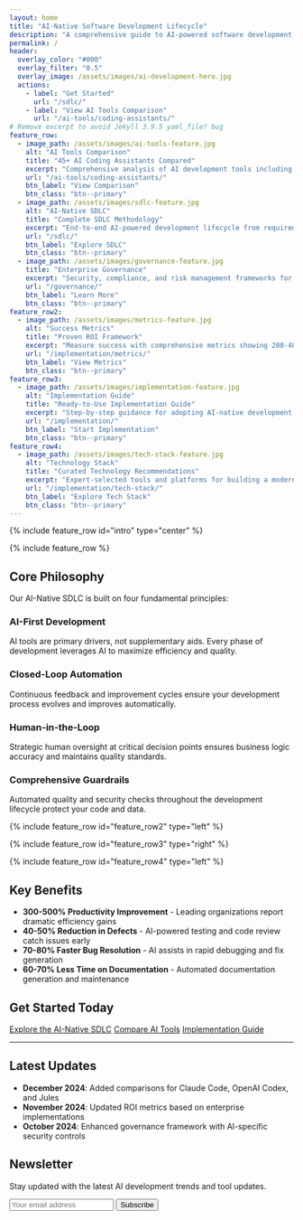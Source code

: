 ```yaml
---
layout: home
title: "AI-Native Software Development Lifecycle"
description: "A comprehensive guide to AI-powered software development, featuring detailed comparisons of AI coding assistants and enterprise implementation strategies"
permalink: /
header:
  overlay_color: "#000"
  overlay_filter: "0.5"
  overlay_image: /assets/images/ai-development-hero.jpg
  actions:
    - label: "Get Started"
      url: "/sdlc/"
    - label: "View AI Tools Comparison"
      url: "/ai-tools/coding-assistants/"
# Remove excerpt to avoid Jekyll 3.9.5 yaml_file? bug
feature_row:
  - image_path: /assets/images/ai-tools-feature.jpg
    alt: "AI Tools Comparison"
    title: "45+ AI Coding Assistants Compared"
    excerpt: "Comprehensive analysis of AI development tools including features, pricing, and capabilities."
    url: "/ai-tools/coding-assistants/"
    btn_label: "View Comparison"
    btn_class: "btn--primary"
  - image_path: /assets/images/sdlc-feature.jpg
    alt: "AI-Native SDLC"
    title: "Complete SDLC Methodology"
    excerpt: "End-to-end AI-powered development lifecycle from requirements to production monitoring."
    url: "/sdlc/"
    btn_label: "Explore SDLC"
    btn_class: "btn--primary"
  - image_path: /assets/images/governance-feature.jpg
    title: "Enterprise Governance"
    excerpt: "Security, compliance, and risk management frameworks for AI-driven development."
    url: "/governance/"
    btn_label: "Learn More"
    btn_class: "btn--primary"
feature_row2:
  - image_path: /assets/images/metrics-feature.jpg
    alt: "Success Metrics"
    title: "Proven ROI Framework"
    excerpt: "Measure success with comprehensive metrics showing 200-400% productivity improvements and detailed ROI calculations for AI adoption."
    url: "/implementation/metrics/"
    btn_label: "View Metrics"
    btn_class: "btn--primary"
feature_row3:
  - image_path: /assets/images/implementation-feature.jpg
    alt: "Implementation Guide"
    title: "Ready-to-Use Implementation Guide"
    excerpt: "Step-by-step guidance for adopting AI-native development practices in your organization, including phased rollout strategies and change management."
    url: "/implementation/"
    btn_label: "Start Implementation"
    btn_class: "btn--primary"
feature_row4:
  - image_path: /assets/images/tech-stack-feature.jpg
    alt: "Technology Stack"
    title: "Curated Technology Recommendations"
    excerpt: "Expert-selected tools and platforms for building a modern AI-native development environment, from cloud infrastructure to testing frameworks."
    url: "/implementation/tech-stack/"
    btn_label: "Explore Tech Stack"
    btn_class: "btn--primary"
---
```


{% include feature_row id="intro" type="center" %}

{% include feature_row %}

## Core Philosophy

Our AI-Native SDLC is built on four fundamental principles:

<div class="feature__wrapper">
  <div class="feature__item">
    <div class="archive__item">
      <div class="archive__item-teaser">
        <i class="fas fa-robot fa-3x"></i>
      </div>
      <div class="archive__item-body">
        <h3 class="archive__item-title">AI-First Development</h3>
        <div class="archive__item-excerpt">
          <p>AI tools are primary drivers, not supplementary aids. Every phase of development leverages AI to maximize efficiency and quality.</p>
        </div>
      </div>
    </div>
  </div>
  <div class="feature__item">
    <div class="archive__item">
      <div class="archive__item-teaser">
        <i class="fas fa-sync-alt fa-3x"></i>
      </div>
      <div class="archive__item-body">
        <h3 class="archive__item-title">Closed-Loop Automation</h3>
        <div class="archive__item-excerpt">
          <p>Continuous feedback and improvement cycles ensure your development process evolves and improves automatically.</p>
        </div>
      </div>
    </div>
  </div>
  <div class="feature__item">
    <div class="archive__item">
      <div class="archive__item-teaser">
        <i class="fas fa-user-check fa-3x"></i>
      </div>
      <div class="archive__item-body">
        <h3 class="archive__item-title">Human-in-the-Loop</h3>
        <div class="archive__item-excerpt">
          <p>Strategic human oversight at critical decision points ensures business logic accuracy and maintains quality standards.</p>
        </div>
      </div>
    </div>
  </div>
  <div class="feature__item">
    <div class="archive__item">
      <div class="archive__item-teaser">
        <i class="fas fa-shield-alt fa-3x"></i>
      </div>
      <div class="archive__item-body">
        <h3 class="archive__item-title">Comprehensive Guardrails</h3>
        <div class="archive__item-excerpt">
          <p>Automated quality and security checks throughout the development lifecycle protect your code and data.</p>
        </div>
      </div>
    </div>
  </div>
</div>

{% include feature_row id="feature_row2" type="left" %}

{% include feature_row id="feature_row3" type="right" %}

{% include feature_row id="feature_row4" type="left" %}

## Key Benefits

- **300-500% Productivity Improvement** - Leading organizations report dramatic efficiency gains
- **40-50% Reduction in Defects** - AI-powered testing and code review catch issues early
- **70-80% Faster Bug Resolution** - AI assists in rapid debugging and fix generation
- **60-70% Less Time on Documentation** - Automated documentation generation and maintenance

## Get Started Today

<div class="text-center">
  <a href="/sdlc/" class="btn btn--primary btn--large">Explore the AI-Native SDLC</a>
  <a href="/ai-tools/coding-assistants/" class="btn btn--success btn--large">Compare AI Tools</a>
  <a href="/implementation/" class="btn btn--info btn--large">Implementation Guide</a>
</div>

---

## Latest Updates

- **December 2024**: Added comparisons for Claude Code, OpenAI Codex, and Jules
- **November 2024**: Updated ROI metrics based on enterprise implementations
- **October 2024**: Enhanced governance framework with AI-specific security controls

## Newsletter

Stay updated with the latest AI development trends and tool updates.

<form action="https://your-newsletter-provider.com/subscribe" method="post" class="newsletter-form">
  <input type="email" name="email" placeholder="Your email address" required>
  <button type="submit" class="btn btn--primary">Subscribe</button>
</form>